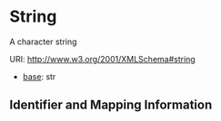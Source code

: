 # String

A character string

URI: http://www.w3.org/2001/XMLSchema#string

* [base](https://w3id.org/linkml/base): str






## Identifier and Mapping Information







